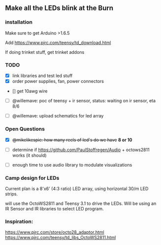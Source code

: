 ## Make all the LEDs blink at the Burn

### installation
Make sure to get Arduino >1.6.5

Add https://www.pjrc.com/teensy/td_download.html

If doing trinket stuff, get trinket addons

### TODO 

- [x] link libraries and test led stuff
- [x] order power supplies, fan, power connectors
- [] get 10awg wire
- [ ] @willemave: poc of teensy + ir sensor, status: waiting on ir sensor, eta 8/6
- [ ] @willemave: upload schematics for led array


### Open Questions

- [x] ~~@mikelikespie: how many reels of led's do we have~~ **8 or 10**
- [ ] determine if https://github.com/PaulStoffregen/Audio + octows2811 works (it should)
- [ ] enough time to use audio library to modulate visualizations


### Camp design for LEDs

Current plan is a 8'x6' (4:3 ratio) LED array, using horizontal 30/m LED strips.

will use the OctoWS2811 and Teensy 3.1 to drive the LEDs.  Will be using an IR Sensor and IR libraries to select LED program.


### Inspiration:
https://www.pjrc.com/store/octo28_adaptor.html
https://www.pjrc.com/teensy/td_libs_OctoWS2811.html
